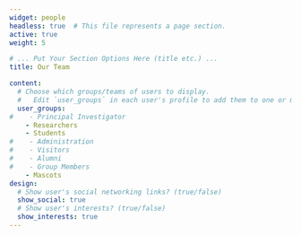 ```yaml
---
widget: people
headless: true  # This file represents a page section.
active: true
weight: 5

# ... Put Your Section Options Here (title etc.) ...
title: Our Team

content:
  # Choose which groups/teams of users to display.
  #   Edit `user_groups` in each user's profile to add them to one or more of these groups.
  user_groups:
#    - Principal Investigator
    - Researchers
    - Students
#    - Administration
#    - Visitors
#    - Alumni
#    - Group Members
    - Mascots
design:
  # Show user's social networking links? (true/false)
  show_social: true
  # Show user's interests? (true/false)
  show_interests: true
---
```

